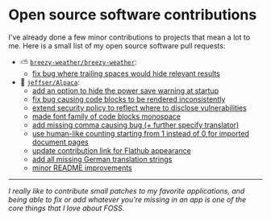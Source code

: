 # Open source software contributions

I've already done a few minor contributions to projects that mean a lot to me.
Here is a small list of my open source software pull requests:

- ⛅ [`breezy-weather/breezy-weather`](https://github.com/breezy-weather/breezy-weather):
    - [fix bug where trailing spaces would hide relevant results](https://github.com/breezy-weather/breezy-weather/pull/1210)
- 🦙 [`jeffser/Alpaca`](https://github.com/Jeffser/Alpaca):
    - [add an option to hide the power save warning at startup](https://github.com/Jeffser/Alpaca/pull/282)
    - [fix bug causing code blocks to be rendered inconsistently](https://github.com/Jeffser/Alpaca/pull/530)
    - [extend security policy to reflect where to disclose vulnerabilities](https://github.com/Jeffser/Alpaca/pull/527)
    - [made font family of code blocks monospace](https://github.com/Jeffser/Alpaca/pull/284)
    - [add missing comma causing bug (+ further specify translator)](https://github.com/Jeffser/Alpaca/pull/529)
    - [use human-like counting starting from 1 instead of 0 for imported document pages](https://github.com/Jeffser/Alpaca/pull/544)
    - [update contribution link for Flathub appearance](https://github.com/Jeffser/Alpaca/pull/547)
    - [add all missing German translation strings](https://github.com/Jeffser/Alpaca/pull/516)
    - [minor README improvements](https://github.com/Jeffser/Alpaca/pull/546)

---

*I really like to contribute small patches to my favorite applications, and being able to fix or add whatever you're missing in an app is one of the core things that I love about FOSS.*
